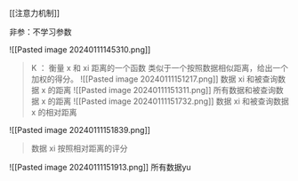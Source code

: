 [[注意力机制]]

非参：不学习参数

![[Pasted image 20240111145310.png]]
> K ： 衡量 x 和 xi 距离的一个函数
    类似于一个按照数据相似距离，给出一个加权的得分。
![[Pasted image 20240111151217.png]]
> 数据 xi 和被查询数据 x 的距离
![[Pasted image 20240111151311.png]]
> 所有数据和被查询数据 x 的距离
![[Pasted image 20240111151732.png]]
> 数据 xi 和被查询数据 x 的相对距离

![[Pasted image 20240111151839.png]]
> 数据 xi 按照相对距离的评分

![[Pasted image 20240111151913.png]]
所有数据yu





